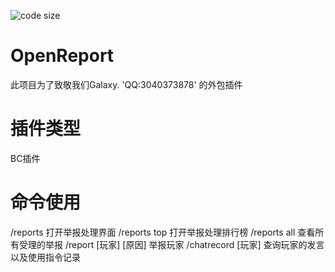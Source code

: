 ![code size](https://img.shields.io/github/repo-size/Az-eeeee/OpenReport)
# OpenReport
此项目为了致敬我们Galaxy. 'QQ:3040373878' 的外包插件

# 插件类型
BC插件

# 命令使用
/reports 打开举报处理界面
/reports top 打开举报处理排行榜
/reports all 查看所有受理的举报
/report [玩家] [原因] 举报玩家
/chatrecord [玩家] 查询玩家的发言以及使用指令记录
